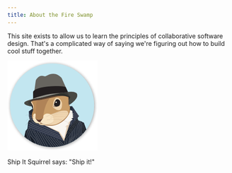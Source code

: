 ```yaml
---
title: About the Fire Swamp
---
```


This site exists to allow us to learn the principles of collaborative software design. 
That's a complicated way of saying we're figuring out how to build cool stuff together.

![Ship It](/assets/images/ship-it-squirrel-1.png)

Ship It Squirrel says: "Ship it!"
